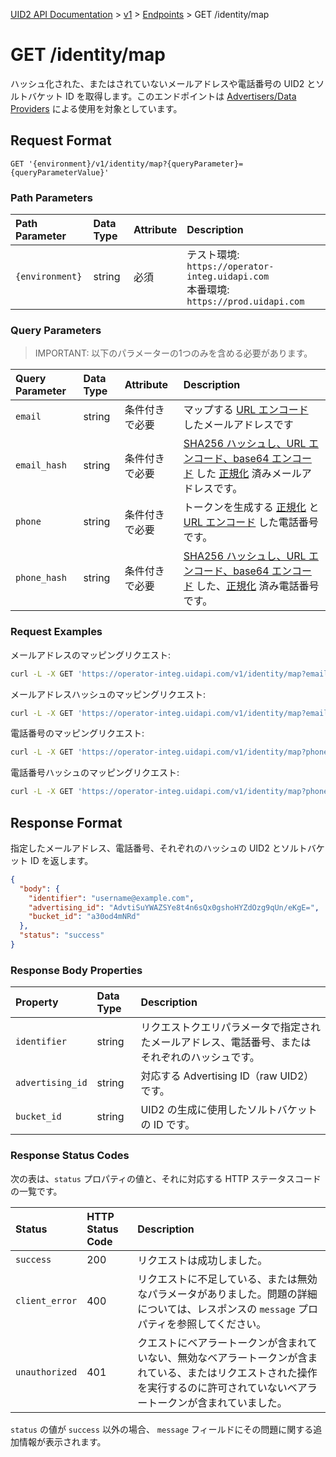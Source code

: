 [UID2 API Documentation](../../README.md) > [v1](../README.md) > [Endpoints](./README.md) > GET /identity/map

# GET /identity/map

ハッシュ化された、またはされていないメールアドレスや電話番号の UID2 とソルトバケット ID を取得します。このエンドポイントは [Advertisers/Data Providers](../guides/advertiser-dataprovider-guide.md) による使用を対象としています。

## Request Format

`GET '{environment}/v1/identity/map?{queryParameter}={queryParameterValue}'`

### Path Parameters

| Path Parameter  | Data Type | Attribute | Description                                                                             |
| :-------------- | :-------- | :-------- | :-------------------------------------------------------------------------------------- |
| `{environment}` | string    | 必須      | テスト環境: `https://operator-integ.uidapi.com`<br/>本番環境: `https://prod.uidapi.com` |

### Query Parameters

> IMPORTANT: 以下のパラメーターの1つのみを含める必要があります。

| Query Parameter | Data Type | Attribute      | Description                                                                                                                                                                             |
| :-------------- | :-------- | :------------- | :-------------------------------------------------------------------------------------------------------------------------------------------------------------------------------------- |
| `email`         | string    | 条件付きで必要 | マップする [URL エンコード](../README.md#query-parameter-value-encoding) したメールアドレスです                                                                                         |
| `email_hash`    | string    | 条件付きで必要 | [SHA256 ハッシュし、URL エンコード、base64 エンコード](../../README.md#email-address-hash-encoding) した [正規化](../../README.md#email-address-normalization) 済みメールアドレスです。 |
| `phone`         | string    | 条件付きで必要 | トークンを生成する [正規化](../../README.md#phone-number-normalization) と [URL エンコード](../../README.md#query-parameter-value-encoding) した電話番号です。                          |
| `phone_hash`    | string    | 条件付きで必要 | [SHA256 ハッシュし、URL エンコード、base64 エンコード](../../README.md#phone-number-hash-encoding) した、[正規化](../../README.md#phone-number-normalization) 済み電話番号です。        |

### Request Examples

メールアドレスのマッピングリクエスト:

```sh
curl -L -X GET 'https://operator-integ.uidapi.com/v1/identity/map?email=username@example.com' -H 'Authorization: Bearer YourTokenBV3tua4BXNw+HVUFpxLlGy8nWN6mtgMlIk='
```

メールアドレスハッシュのマッピングリクエスト:

```sh
curl -L -X GET 'https://operator-integ.uidapi.com/v1/identity/map?email_hash=eVvLS%2FVg%2BYZ6%2Bz3i0NOpSXYyQAfEXqCZ7BTpAjFUBUc%3D' -H 'Authorization: Bearer YourTokenBV3tua4BXNw+HVUFpxLlGy8nWN6mtgMlIk='
```

電話番号のマッピングリクエスト:

```sh
curl -L -X GET 'https://operator-integ.uidapi.com/v1/identity/map?phone=%2B1111111111' -H 'Authorization: Bearer YourTokenBV3tua4BXNw+HVUFpxLlGy8nWN6mtgMlIk='
```

電話番号ハッシュのマッピングリクエスト:

```sh
curl -L -X GET 'https://operator-integ.uidapi.com/v1/identity/map?phone_hash=eVvLS%2FVg%2BYZ6%2Bz3i0NOpSXYyQAfEXqCZ7BTpAjFUBUc%3D' -H 'Authorization: Bearer YourTokenBV3tua4BXNw+HVUFpxLlGy8nWN6mtgMlIk='
```

## Response Format

指定したメールアドレス、電話番号、それぞれのハッシュの UID2 とソルトバケット ID を返します。

```json
{
  "body": {
    "identifier": "username@example.com",
    "advertising_id": "AdvtiSuYWAZSYe8t4n6sQx0gshoHYZdOzg9qUn/eKgE=",
    "bucket_id": "a30od4mNRd"
  },
  "status": "success"
}
```

### Response Body Properties

| Property         | Data Type | Description                                                                                    |
| :--------------- | :-------- | :--------------------------------------------------------------------------------------------- |
| `identifier`     | string    | リクエストクエリパラメータで指定されたメールアドレス、電話番号、またはそれぞれのハッシュです。 |
| `advertising_id` | string    | 対応する Advertising ID（raw UID2）です。                                                      |
| `bucket_id`      | string    | UID2 の生成に使用したソルトバケットの ID です。                                                |

### Response Status Codes

次の表は、`status` プロパティの値と、それに対応する HTTP ステータスコードの一覧です。

| Status         | HTTP Status Code | Description                                                                                                                                                                    |
| :------------- | :--------------- | :----------------------------------------------------------------------------------------------------------------------------------------------------------------------------- |
| `success`      | 200              | リクエストは成功しました。                                                                                                                                                     |
| `client_error` | 400              | リクエストに不足している、または無効なパラメータがありました。問題の詳細については、レスポンスの `message` プロパティを参照してください。                                      |
| `unauthorized` | 401              | クエストにベアラートークンが含まれていない、無効なベアラートークンが含まれている、またはリクエストされた操作を実行するのに許可されていないベアラートークンが含まれていました。 |

`status` の値が `success` 以外の場合、 `message` フィールドにその問題に関する追加情報が表示されます。
